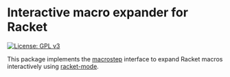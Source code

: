 # Interactive macro expander for Racket

[![License: GPL v3](https://img.shields.io/badge/License-GPLv3-blue.svg)](https://www.gnu.org/licenses/gpl-3.0)

This package implements the
[macrostep](https://github.com/emacsorphanage/macrostep) interface to expand
Racket macros interactively using [racket-mode](https://www.racket-mode.com/).
